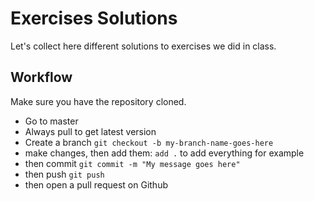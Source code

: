 # Exercises Solutions

Let's collect here different solutions to exercises we did in class.

## Workflow

Make sure you have the repository cloned.

* Go to master
* Always pull to get latest version
* Create a branch `git checkout -b my-branch-name-goes-here`
* make changes, then add them: `add .` to add everything for example
* then commit `git commit -m "My message goes here"`
* then push `git push`
* then open a pull request on Github
